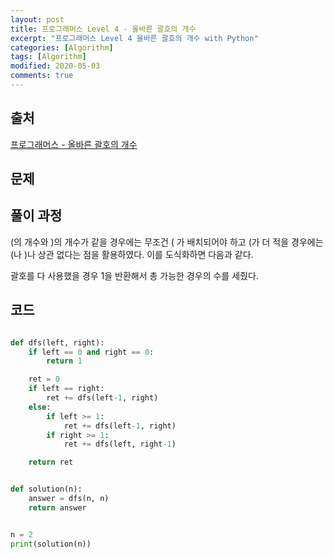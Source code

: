 ```yaml
---
layout: post
title: 프로그래머스 Level 4 - 올바른 괄호의 개수
excerpt: "프로그래머스 Level 4 올바른 괄호의 개수 with Python"
categories: [Algorithm]
tags: [Algorithm]
modified: 2020-05-03
comments: true
---
```


## 출처
[프로그래머스 - 올바른 괄호의 개수](https://programmers.co.kr/learn/courses/30/lessons/17676)


## 문제



## 풀이 과정
(의 개수와 )의 개수가 같을 경우에는 무조건 ( 가 배치되어야 하고 
(가 더 적을 경우에는 (나 )나 상관 없다는 점을 활용하였다. 
이를 도식화하면 다음과 같다.

괄호를 다 사용했을 경우 1을 반환해서 총 가능한 경우의 수를 세줬다.

## 코드
~~~ python

def dfs(left, right):
    if left == 0 and right == 0:
        return 1

    ret = 0
    if left == right:
        ret += dfs(left-1, right)
    else:
        if left >= 1:
            ret += dfs(left-1, right)
        if right >= 1:
            ret += dfs(left, right-1)

    return ret


def solution(n):
    answer = dfs(n, n)
    return answer


n = 2
print(solution(n))

~~~

